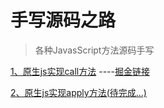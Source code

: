 # 手写源码之路
> 各种JavasScript方法源码手写

[1、原生js实现call方法](https://github.com/Tinolee615/js-source-code/blob/master/call.js)
----[掘金链接](https://juejin.im/post/5e7b89fce51d455c6d2bca99)

[2、原生js实现apply方法(待完成...)]()
